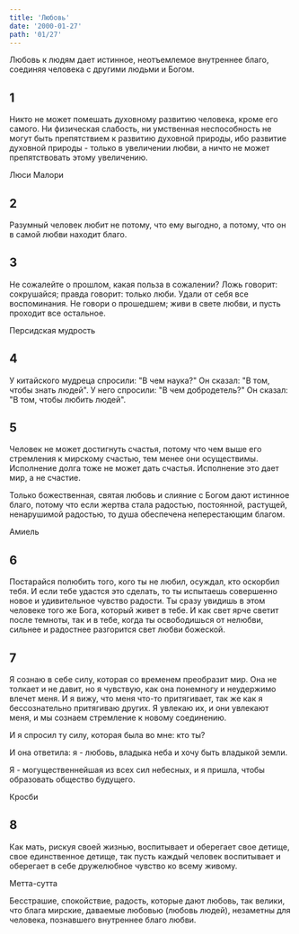 ```yaml
---
title: 'Любовь'
date: '2000-01-27'
path: '01/27'
---
```


Любовь к людям дает истинное, неотъемлемое внутреннее благо, соединяя человека с другими людьми и Богом.
<!-- {.intro} -->

## 1

Никто не может помешать духовному развитию человека, кроме его самого. Ни физическая слабость, ни умственная неспособность не могут быть препятствием к развитию духовной природы, ибо развитие духовной природы - только в увеличении любви, а ничто не может препятствовать этому увеличению.

Люси Малори
<!-- {.source} -->

## 2

Разумный человек любит не потому, что ему выгодно, а потому, что он в самой любви находит благо.

## 3

Не сожалейте о прошлом, какая польза в сожалении? Ложь говорит: сокрушайся; правда говорит: только люби. Удали от себя все воспоминания. Не говори о прошедшем; живи в свете любви, и пусть проходит все остальное.

Персидская мудрость
<!-- {.source} -->

## 4

У китайского мудреца спросили: "В чем наука?" Он сказал: "В том, чтобы знать людей". У него спросили: "В чем добродетель?" Он сказал: "В том, чтобы любить людей".

## 5

Человек не может достигнуть счастья, потому что чем выше его стремления к мирскому счастью, тем менее они осуществимы. Исполнение долга тоже не может дать счастья. Исполнение это дает мир, а не счастие.

Только божественная, святая любовь и слияние с Богом дают истинное благо, потому что если жертва стала радостью, постоянной, растущей, ненарушимой радостью, то душа обеспечена неперестающим благом.

Амиель
<!-- {.source} -->

## 6

Постарайся полюбить того, кого ты не любил, осуждал, кто оскорбил тебя. И если тебе удастся это сделать, то ты испытаешь совершенно новое и удивительное чувство радости. Ты сразу увидишь в этом человеке того же Бога, который живет в тебе. И как свет ярче светит после темноты, так и в тебе, когда ты освободишься от нелюбви, сильнее и радостнее разгорится свет любви божеской.

## 7

Я сознаю в себе силу, которая со временем преобразит мир. Она не толкает и не давит, но я чувствую, как она понемногу и неудержимо влечет меня. И я вижу, что меня что-то притягивает, так же как я бессознательно притягиваю других. Я увлекаю их, и они увлекают меня, и мы сознаем стремление к новому соединению.

И я спросил ту силу, которая была во мне: кто ты?

И она ответила: я - любовь, владыка неба и хочу быть владыкой земли.

Я - могущественнейшая из всех сил небесных, и я пришла, чтобы образовать общество будущего.

Кросби
<!-- {.source} -->

## 8

Как мать, рискуя своей жизнью, воспитывает и оберегает свое детище, свое единственное детище, так пусть каждый человек воспитывает и оберегает в себе дружелюбное чувство ко всему живому.

Метта-сутта
<!-- {.source} -->

Бесстрашие, спокойствие, радость, которые дают любовь, так велики, что блага мирские, даваемые любовью (любовь людей), незаметны для человека, познавшего внутреннее благо любви.
<!-- {.conclusion} -->
